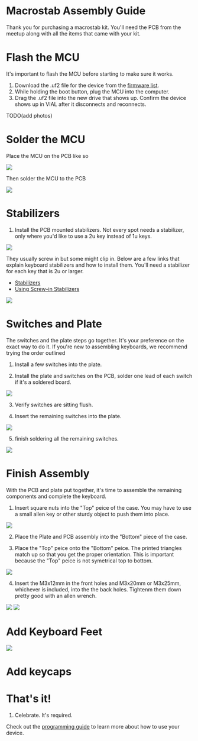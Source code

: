 # Macrostab Assembly Guide

<!-- <div style="background-color: yellow; color: black;">If your product is listed under the "Assembly Guides" on the left, disregard this universal guide and follow the specific one instead.</div> -->

Thank you for purchasing a macrostab kit. You'll need the PCB from the meetup along with all the items that came with your kit. 

# Flash the MCU

It's important to flash the MCU before starting to make sure it works.

1. Download the .uf2 file for the device from the [firmware list](/DownloadsAndFiles/firmware-download-list.html). 
2. While holding the boot button, plug the MCU into the computer. 
3. Drag the .uf2 file into the new drive that shows up. Confirm the device shows up in VIAL after it disconnects and reconnects.

TODO(add photos)

# Solder the MCU

Place the MCU on the PCB like so

![](/assets/Macrostab/PXL_20240805_192316436.jpg)

Then solder the MCU to the PCB

![](/assets/Macrostab/PXL_20240805_192858217.jpg)

# Stabilizers

1. Install the PCB mounted stabilizers. Not every spot needs a stabilizer, only where you'd like to use a 2u key instead of 1u keys. 

![](/assets/Macrostab/PXL_20240805_194127523.jpg)

They usually screw in but some might clip in. Below are a few links that explain keyboard stabilizers and how to install them. You'll need a stabilizer for each key that is 2u or larger.

- [Stabilizers](https://keyboard.university/100-courses/stabilizers-lcjf2)
- [Using Screw-in Stabilizers](https://keyboard.university/guides/using-screw-in-stabilizers-7nxj6)

![](/assets/Macrostab/PXL_20240805_194458036.jpg)

# Switches and Plate

The switches and the plate steps go together. It's your preference on the exact way to do it. If you're new to assembling keyboards, we recommend trying the order outlined

1. Install a few switches into the plate.

2. Install the plate and switches on the PCB, solder one lead of each switch if it's a soldered board.

![](/assets/Macrostab/PXL_20240805_194512679.jpg)

3. Verify switches are sitting flush.

4. Insert the remaining switches into the plate.

![](/assets/Macrostab/PXL_20240805_194846920.jpg)

5. finish soldering all the remaining switches.

![](/assets/Macrostab/PXL_20240805_195112190.jpg)


# Finish Assembly

With the PCB and plate put together, it's time to assemble the remaining components and complete the keyboard. 

1. Insert square nuts into the "Top" peice of the case. You may have to use a small allen key or other sturdy object to push them into place.

![](/assets/Macrostab/PXL_20240805_195321533.jpg)

2. Place the Plate and PCB assembly into the "Bottom" piece of the case. 

3. Place the "Top" peice onto the "Bottom" peice. The printed triangles match up so that you get the proper orientation. This is important because the "Top" peice is not symetrical top to bottom.

![](/assets/Macrostab/PXL_20240805_202143474.jpg)

4. Insert the M3x12mm in the front holes and M3x20mm or M3x25mm, whichever is included, into the the back holes. Tightenm them down pretty good with an allen wrench.

![](/assets/Macrostab/PXL_20240805_195321533.jpg)
![](/assets/Macrostab/PXL_20240805_202617349.jpg)

# Add Keyboard Feet

![](/assets/Macrostab/PXL_20240805_202829128.jpg)

# Add keycaps

# That's it!

1. Celebrate. It's required.

Check out the [programming guide](/programming.html) to learn more about how to use your device.